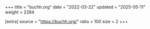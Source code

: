 +++
title = "buchh.org"
date = "2022-03-22"
updated = "2025-05-11"
weight = 2284

[extra]
source = "https://buchh.org/"
ratio = 100
size = 2
+++
